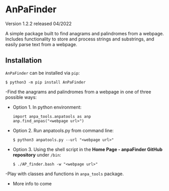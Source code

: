 # AnPaFinder
Version 1.2.2 released 04/2022

A simple package built to find anagrams and palindromes from a webpage. 
Includes functionality to store and process strings and substrings, 
and easily parse text from a webpage.

## Installation
`AnPaFinder` can be installed via `pip`:
```
$ python3 -m pip install AnPaFinder
```

-Find the anagrams and palindromes from a webpage in one of three possible ways:
 - Option 1. In python environment:
   ```
   import anpa_tools.anpatools as anp
   anp.find_anpas("<webpage url>")
   ```
 - Option 2. Run anpatools.py from command line:
   ```
   $ python3 anpatools.py --url "<webpage url>"
   ```
 - Option 3. Using the shell script in the **Home Page - anpaFinder GitHub repository** under `/bin`:
   ```
   $ ./AP_finder.bash -w "<webpage url>"
   ```
-Play with classes and functions in `anpa_tools` package.
 - More info to come
		